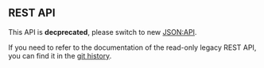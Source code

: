 ## REST API

This API is **decprecated**, please switch to new [JSON:API](json_api.md).

If you need to refer to the documentation of the read-only legacy REST API, you can find it in the [git history](https://github.com/hitobito/hitobito/blob/b3531268671396689158c04e85ba220782e501a8/doc/developer/common/api/rest_api.md).
